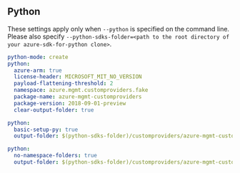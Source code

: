 ## Python

These settings apply only when `--python` is specified on the command line.
Please also specify `--python-sdks-folder=<path to the root directory of your azure-sdk-for-python clone>`.

```yaml $(python)
python-mode: create
python:
  azure-arm: true
  license-header: MICROSOFT_MIT_NO_VERSION
  payload-flattening-threshold: 2
  namespace: azure.mgmt.customproviders.fake
  package-name: azure-mgmt-customproviders
  package-version: 2018-09-01-preview
  clear-output-folder: true
```

```yaml $(python) && $(python-mode) == 'create'
python:
  basic-setup-py: true
  output-folder: $(python-sdks-folder)/customproviders/azure-mgmt-customproviders
```
``` yaml $(python) && $(python-mode) == 'update'
python:
  no-namespace-folders: true
  output-folder: $(python-sdks-folder)/customproviders/azure-mgmt-customproviders/azure/mgmt/customproviders
```